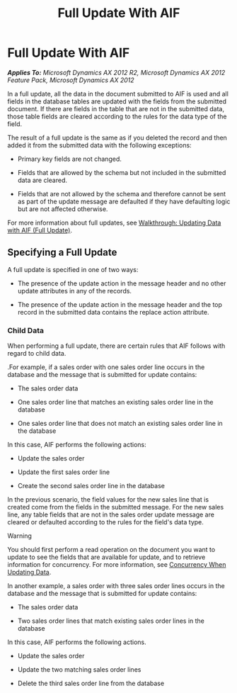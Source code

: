 ﻿---
title: Full Update With AIF
TOCTitle: Full Update With AIF
ms:assetid: 37e523f4-ef04-4ef8-9c5a-dc9cdd3d686c
ms:mtpsurl: https://technet.microsoft.com/en-us/library/Hh582242(v=AX.60)
ms:contentKeyID: 39533578
ms.date: 11/07/2012
mtps_version: v=AX.60
---

# Full Update With AIF 


_**Applies To:** Microsoft Dynamics AX 2012 R2, Microsoft Dynamics AX 2012 Feature Pack, Microsoft Dynamics AX 2012_

In a full update, all the data in the document submitted to AIF is used and all fields in the database tables are updated with the fields from the submitted document. If there are fields in the table that are not in the submitted data, those table fields are cleared according to the rules for the data type of the field.

The result of a full update is the same as if you deleted the record and then added it from the submitted data with the following exceptions:

  - Primary key fields are not changed.

  - Fields that are allowed by the schema but not included in the submitted data are cleared.

  - Fields that are not allowed by the schema and therefore cannot be sent as part of the update message are defaulted if they have defaulting logic but are not affected otherwise.

For more information about full updates, see [Walkthrough: Updating Data with AIF (Full Update)](walkthrough-updating-data-with-aif-full-update.md).

## Specifying a Full Update

A full update is specified in one of two ways:

  - The presence of the update action in the message header and no other update attributes in any of the records.

  - The presence of the update action in the message header and the top record in the submitted data contains the replace action attribute.

### Child Data

When performing a full update, there are certain rules that AIF follows with regard to child data.

.For example, if a sales order with one sales order line occurs in the database and the message that is submitted for update contains:

  - The sales order data

  - One sales order line that matches an existing sales order line in the database

  - One sales order line that does not match an existing sales order line in the database

In this case, AIF performs the following actions:

  - Update the sales order

  - Update the first sales order line

  - Create the second sales order line in the database

In the previous scenario, the field values for the new sales line that is created come from the fields in the submitted message. For the new sales line, any table fields that are not in the sales order update message are cleared or defaulted according to the rules for the field's data type.


> [!WARNING]
> <P>You should first perform a read operation on the document you want to update to see the fields that are available for update, and to retrieve information for concurrency. For more information, see <A href="concurrency-when-updating-data.md">Concurrency When Updating Data</A>.</P>



In another example, a sales order with three sales order lines occurs in the database and the message that is submitted for update contains:

  - The sales order data

  - Two sales order lines that match existing sales order lines in the database

In this case, AIF performs the following actions.

  - Update the sales order

  - Update the two matching sales order lines

  - Delete the third sales order line from the database

